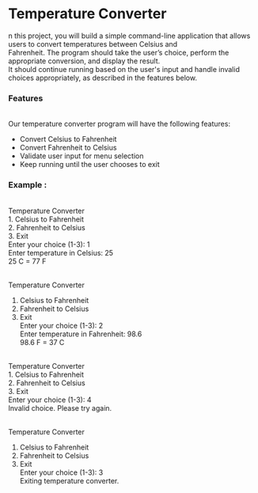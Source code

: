 <h1>Temperature Converter</h1>

<p>n this project, you will build a simple command-line application that allows users to convert temperatures between Celsius and <br>Fahrenheit. The program should take the user’s choice, perform the appropriate conversion, and display the result.<br> It should continue running based on the user's input and handle invalid choices appropriately, as described in the features below.</p>

<h3>Features</h3>
<br>
Our temperature converter program will have the following features:
<br>
<ul>
<li>Convert Celsius to Fahrenheit</li>
<li>Convert Fahrenheit to Celsius</li>
<li>Validate user input for menu selection</li>
<li>Keep running until the user chooses to exit</li>
</ul>

<h3>Example : </h3>
<br>
Temperature Converter<br>
1. Celsius to Fahrenheit<br>
2. Fahrenheit to Celsius<br>
3. Exit<br>
Enter your choice (1-3): 1<br>
Enter temperature in Celsius: 25<br>
25 C = 77 F<br>
<br>

Temperature Converter<br>
1. Celsius to Fahrenheit<br>
2. Fahrenheit to Celsius<br>
3. Exit<br>
Enter your choice (1-3): 2<br>
Enter temperature in Fahrenheit: 98.6<br>
98.6 F = 37 C<br>
<br>
Temperature Converter<br>
1. Celsius to Fahrenheit<br>
2. Fahrenheit to Celsius<br>
3. Exit<br>
Enter your choice (1-3): 4<br>
Invalid choice. Please try again.<br>
<br>

Temperature Converter<br>
1. Celsius to Fahrenheit<br>
2. Fahrenheit to Celsius<br>
3. Exit<br>
Enter your choice (1-3): 3<br>
Exiting temperature converter.<br>
